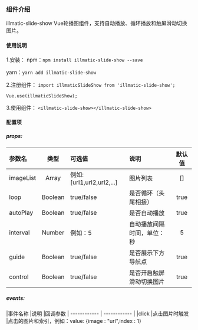 ### 组件介绍
illmatic-slide-show
Vue轮播图组件，支持自动播放、循环播放和触屏滑动切换图片。

#### 使用说明

1.安装：
npm：`npm install illmatic-slide-show --save`

yarn：`yarn add illmatic-slide-show`

2.注册组件：
`import illmaticSlideShow from 'illmatic-slide-show';`

`Vue.use(illmaticSlideShow);`

3.使用组件：
`<illmatic-slide-show></illmatic-slide-show>`


#### 配置项

##### props:

|参数名   |类型   |可选值   |说明   |默认值
| :------------ | :------------: | :------------ | :------------ |:------------:
|imageList   |Array   |例如:[url1,url2,url2,...]   |图片列表   |[]
|loop   |Boolean   |true/false   |是否循环（头尾相接）   |true
|autoPlay   |Boolean   |true/false   |是否自动播放   |true
|interval   |Number   |例如：5   |自动播放间隔时间，单位：秒   |5
|guide   |Boolean   |true/false   |是否展示下方导航点   |true
|control   |Boolean   |true/false   |是否开启触屏滑动切换图片   |true


##### events:

|事件名称   |说明   |回调参数
| ------------ | ------------ |
|click   |点击图片时触发   |点击的图片和索引，例如：value: {image : "url",index : 1}
